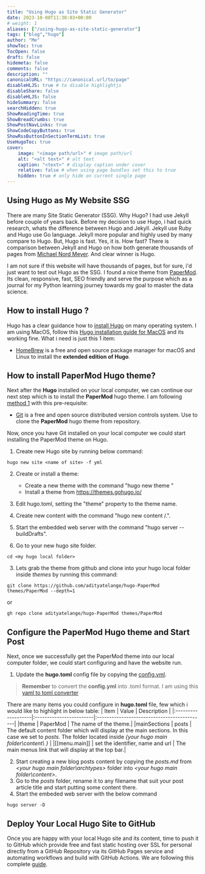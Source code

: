 ```yaml
---
title: "Using Hugo as Site Static Generator"
date: 2023-10-08T11:30:03+00:00
# weight: 1
aliases: ["/using-hugo-as-site-static-generator"]
tags: ["blog","hugo"]
author: "Me"
showToc: true
TocOpen: false
draft: false
hidemeta: false
comments: false
description: ""
canonicalURL: "https://canonical.url/to/page"
disableHLJS: true # to disable highlightjs
disableShare: false
disableHLJS: false
hideSummary: false
searchHidden: true
ShowReadingTime: true
ShowBreadCrumbs: true
ShowPostNavLinks: true
ShowCodeCopyButtons: true
ShowRssButtonInSectionTermList: true
UseHugoToc: true
cover:
    image: "<image path/url>" # image path/url
    alt: "<alt text>" # alt text
    caption: "<text>" # display caption under cover
    relative: false # when using page bundles set this to true
    hidden: true # only hide on current single page
---
```


## Using Hugo as My Website SSG
There are many Site Static Generator (SSG). Why Hugo? I had use Jekyll before couple of years back. Before my decision to use Hugo, i had quick research, 
whats the difference between Hugo and Jekyll. Jekyll use Ruby and Hugo use Go language. Jekyll more popular and highly used by many compare to Hugo. But, Hugo is fast. Yes, it is. How fast? There is comparison between Jekyll and Hugo on how both generate thousands of pages from [Michael Nord Meyer](https://michaelnordmeyer.com/benchmarking-hugo-vs-jekyll-vs-github-pages-in-2023#?). And clear winner is Hugo.

I am not sure if this website will have thousands of pages, but for sure, i'd just want to test out Hugo as the SSG. I found a nice theme from [PaperMod](https://adityatelange.github.io/hugo-PaperMod/#?). Its clean, responsive, fast, SEO friendly and serve the purpose which as a journal for my Python learning journey towards my goal to master the data science.

## How to install Hugo ?
Hugo has a clear guidance how to [install Hugo](https://gohugo.io/installation/#?) on many operating system. I am using MacOS, follow this [Hugo installation guide for MacOS](https://gohugo.io/installation/macos/#?) and its working fine. What i need is just this 1 item:

- [HomeBrew](https://brew.sh/#?) is a free and open source package manager for macOS and Linux to install the **extended edition of Hugo**. 

## How to install PaperMod Hugo theme?
Next after the **Hugo** installed on your local computer, we can continue our next step which is to install the **PaperMod** hugo theme. I am following [method 1](https://github.com/adityatelange/hugo-PaperMod/wiki/Installation#?) with this pre-requisite:

- [Git](https://git-scm.com/#?) is a free and open source distributed version controls system. Use to clone the **PaperMod** hugo theme from repository.

Now, once you have Git installed on your local computer we could start installing the PaperMod theme on Hugo.
1. Create new Hugo site by running below command:

`hugo new site <name of site> -f yml` 

2. Create or install a theme:
   - Create a new theme with the command "hugo new theme <THEMENAME>"
   - Install a theme from https://themes.gohugo.io/
3. Edit hugo.toml, setting the "theme" property to the theme name.
4. Create new content with the command "hugo new content <SECTIONNAME>/<FILENAME>.<FORMAT>".
5. Start the embedded web server with the command "hugo server --buildDrafts".

2. Go to your new hugo site folder.

`cd <my hugo local folder>`

3. Lets grab the theme from github and clone into your hugo local folder inside *themes* by running this command:

`git clone https://github.com/adityatelange/hugo-PaperMod themes/PaperMod --depth=1` 

or

`gh repo clone adityatelange/hugo-PaperMod themes/PaperMod`

## Configure the PaperMod Hugo theme and Start Post
Next, once we successfully get the PaperMod theme into our local computer folder, we could start configuring and have the website run.

1. Update the **hugo.toml** config file by copying the [config.yml](https://github.com/adityatelange/hugo-PaperMod/wiki/Installation#sample-configyml#). 
> **Remember** to convert the **config.yml** into .toml format. I am using this [yaml to toml converter](https://www.convertsimple.com/convert-yaml-to-toml/#)

There are many items you could configure in **hugo.toml** file, few which i would like to highlight in below table:
|       Item        |         Value          |                Description                 |
|:-------------------|:------------------------|:--------------------------------------------|
|theme        |         PaperMod          |                The name of the theme.|
|mainSections |         posts          |   The default content folder which will display at the main sections. In this case we set to *posts*. The folder located inside *{your hugo main folder\content\ }*              |
|[[menu.main]]        |  set the identifier, name and url          | The main menus link that will display at the top bar.|

2. Start creating a new blog posts content by copying the *posts.md* from *<your hugo main folder\archtypes\>* folder into *<your hugo main folder\content\>*. 
3. Go to the *posts* folder, rename it to any filename that suit your post article title and start putting some content there.
4. Start the embeded web server with the below command 

`hugo server -D`

## Deploy Your Local Hugo Site to GitHub
Once you are happy with your local Hugo site and its content, time to push it to GitHub which provide free and fast static hosting over SSL for personal directly from a GitHub Repository via its GitHub Pages service and automating workflows and build with GitHub Actions. We are following this complete [guide](https://gohugo.io/hosting-and-deployment/hosting-on-github/#).



